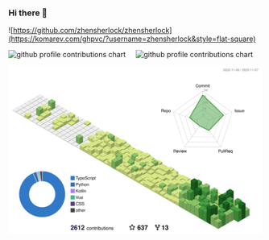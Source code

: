 ### Hi there 👋

![https://github.com/zhensherlock/zhensherlock](https://komarev.com/ghpvc/?username=zhensherlock&style=flat-square)

<p style="display: grid;grid-template-columns: auto auto;grid-column-gap: 20px;justify-content: flex-start;">
    <picture>
	  <source media="(prefers-color-scheme: dark)"  srcset="https://github-readme-stats.vercel.app/api?username=zhensherlock&bg_color=30,e96443,904e95&title_color=fff&text_color=fff" />
	  <source media="(prefers-color-scheme: light)" srcset="https://github-readme-stats.vercel.app/api?username=zhensherlock" />
	  <img height="200px" alt="github profile contributions chart" src="https://github-readme-stats.vercel.app/api?username=zhensherlock" />
	</picture>
    <picture>
	  <source media="(prefers-color-scheme: dark)"  srcset="https://github-readme-stats.vercel.app/api/top-langs/?username=zhensherlock&layout=compact&langs_count=10&bg_color=30,e96443,904e95&title_color=fff&text_color=fff" />
	  <source media="(prefers-color-scheme: light)" srcset="https://github-readme-stats.vercel.app/api/top-langs/?username=zhensherlock" />
	  <img height="200px" alt="github profile contributions chart" src="https://github-readme-stats.vercel.app/api/top-langs/?username=zhensherlock" />
	</picture>
</p>

[//]: # ([![Michael's GitHub stats]&#40;https://github-readme-stats.vercel.app/api?username=zhensherlock&bg_color=30,e96443,904e95&title_color=fff&text_color=fff#gh-light-mode-only&#41;])

[//]: # ([![Top Langs]&#40;https://github-readme-stats.vercel.app/api/top-langs/?username=zhensherlock&layout=compact&langs_count=10&bg_color=30,e96443,904e95&title_color=fff&text_color=fff&#41;]&#40;https://github.com/zhensherlock&#41;)

[//]: # (![Metrics]&#40;https://metrics.lecoq.io/zhensherlock?template=classic&isocalendar=1&base=header%2C%20activity%2C%20community%2C%20repositories%2C%20metadata&base.indepth=false&base.hireable=false&base.skip=false&isocalendar=false&isocalendar.duration=half-year&config.timezone=Asia%2FShanghai&#41;)

<!--   profile-green-animate -->

[//]: # (![]&#40;./profile-3d-contrib/profile-night-view.svg#gh-dark-mode-only&#41;)
[//]: # (![]&#40;./profile-3d-contrib/profile-green-animate.svg#gh-light-mode-only&#41;)

<p align="center">
	<picture>
	  <source media="(prefers-color-scheme: dark)"  srcset="https://raw.githubusercontent.com/zhensherlock/zhensherlock/main/profile-3d-contrib/profile-night-view.svg" />
	  <source media="(prefers-color-scheme: light)" srcset="https://raw.githubusercontent.com/zhensherlock/zhensherlock/main/profile-3d-contrib/profile-green-animate.svg" />
	  <img alt="github profile contributions chart" src="https://raw.githubusercontent.com/zhensherlock/zhensherlock/main/profile-3d-contrib/profile-green-animate.svg" />
	</picture>
</p>

<!--
**zhensherlock/zhensherlock** is a ✨ _special_ ✨ repository because its `README.md` (this file) appears on your GitHub profile.

Here are some ideas to get you started:

- 🔭 I’m currently working on ...
- 🌱 I’m currently learning ...
- 👯 I’m looking to collaborate on ...
- 🤔 I’m looking for help with ...
- 💬 Ask me about ...
- 📫 How to reach me: ...
- 😄 Pronouns: ...
- ⚡ Fun fact: ...
-->
